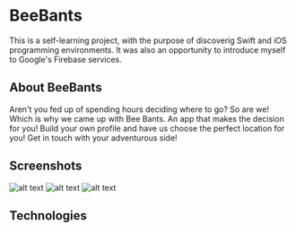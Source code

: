 # BeeBants
This is a self-learning project, with the purpose of discoverig Swift and iOS programming environments.
It was also an opportunity to introduce myself to Google's Firebase services.

## About BeeBants
Aren't you fed up of spending hours deciding where to go? So are we! Which is why we came up with Bee Bants. An app that makes the decision for you! 
Build your own profile and have us choose the perfect location for you! Get in touch with your adventurous side!

## Screenshots  
![alt text](http://url/to/img1.png)
![alt text](http://url/to/img2.png)
![alt text](http://url/to/img3.png)

## Technologies